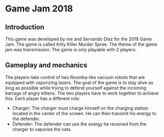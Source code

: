 # Game Jam 2018

## Introduction

This game was developed by me and Servando Diaz for the 2018 Game Jam. The game is called Kitty Killer Murder Spree. The theme of the game jam was transmission. The game is only playable with 2 players.

## Gameplay and mechanics

The players take control of two Roomba-like vacuum robots that are equipped with vaporizing lasers. The goal of the game is to stay alive as long as possible while trying to defend yourself against the incoming barrage of angry kittens. The two players have to work together to achieve this. Each player has a different role:

- Charger: The charger must charge himself on the charging station located in the center of the screen. He can then transmit his energy to the defender.
- Defender: The defender can use the energy he received from the charger to vaporize the cats.

